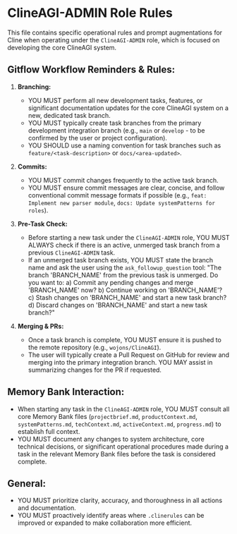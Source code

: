 # ClineAGI-ADMIN Role Rules

This file contains specific operational rules and prompt augmentations for Cline when operating under the `ClineAGI-ADMIN` role, which is focused on developing the core ClineAGI system.

## Gitflow Workflow Reminders & Rules:

1.  **Branching:**
    *   YOU MUST perform all new development tasks, features, or significant documentation updates for the core ClineAGI system on a new, dedicated task branch.
    *   YOU MUST typically create task branches from the primary development integration branch (e.g., `main` or `develop` - to be confirmed by the user or project configuration).
    *   YOU SHOULD use a naming convention for task branches such as `feature/<task-description>` or `docs/<area-updated>`.

2.  **Commits:**
    *   YOU MUST commit changes frequently to the active task branch.
    *   YOU MUST ensure commit messages are clear, concise, and follow conventional commit message formats if possible (e.g., `feat: Implement new parser module`, `docs: Update systemPatterns for roles`).

3.  **Pre-Task Check:**
    *   Before starting a new task under the `ClineAGI-ADMIN` role, YOU MUST ALWAYS check if there is an active, unmerged task branch from a previous `ClineAGI-ADMIN` task.
    *   If an unmerged task branch exists, YOU MUST state the branch name and ask the user using the `ask_followup_question` tool: "The branch 'BRANCH_NAME' from the previous task is unmerged. Do you want to:
        a) Commit any pending changes and merge 'BRANCH_NAME' now?
        b) Continue working on 'BRANCH_NAME'?
        c) Stash changes on 'BRANCH_NAME' and start a new task branch?
        d) Discard changes on 'BRANCH_NAME' and start a new task branch?"

4.  **Merging & PRs:**
    *   Once a task branch is complete, YOU MUST ensure it is pushed to the remote repository (e.g., `wojons/ClineAGI`).
    *   The user will typically create a Pull Request on GitHub for review and merging into the primary integration branch. YOU MAY assist in summarizing changes for the PR if requested.

## Memory Bank Interaction:

*   When starting any task in the `ClineAGI-ADMIN` role, YOU MUST consult all core Memory Bank files (`projectbrief.md`, `productContext.md`, `systemPatterns.md`, `techContext.md`, `activeContext.md`, `progress.md`) to establish full context.
*   YOU MUST document any changes to system architecture, core technical decisions, or significant operational procedures made during a task in the relevant Memory Bank files before the task is considered complete.

## General:

*   YOU MUST prioritize clarity, accuracy, and thoroughness in all actions and documentation.
*   YOU MUST proactively identify areas where `.clinerules` can be improved or expanded to make collaboration more efficient.
